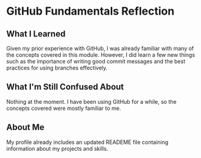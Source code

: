 # GitHub Fundamentals Reflection

## What I Learned

Given my prior experience with GitHub, I was already familiar with many of the concepts covered in this module. However, I did learn a few new things such as the importance of writing good commit messages and the best practices for using branches effectively.

## What I'm Still Confused About

Nothing at the moment. I have been using GitHub for a while, so the concepts covered were mostly familiar to me.

## About Me
My profile already includes an updated READEME file containing information about my projects and skills. 
